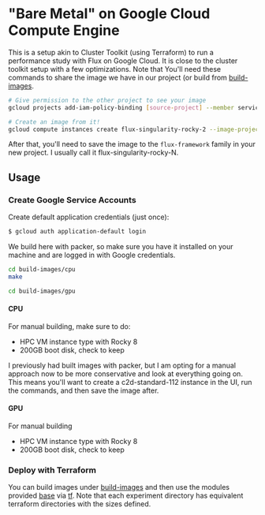 # "Bare Metal" on Google Cloud Compute Engine

This is a setup akin to Cluster Toolkit (using Terraform) to run a performance study with Flux on Google Cloud.
It is close to the cluster toolkit setup with a few optimizations. Note that You'll need these commands to share
the image we have in our project (or build from [build-images](build-images).

```bash
# Give permission to the other project to see your image
gcloud projects add-iam-policy-binding [source-project] --member serviceAccount:[target-project-id]-compute@developer.gserviceaccount.com --role roles/compute.imageUser

# Create an image from it!
gcloud compute instances create flux-singularity-rocky-2 --image-project [source-project] --image flux-singularity-rocky-8-2 --project converged-computing --machine-type c2d-standard-112 
```

After that, you'll need to save the image to the `flux-framework` family in your new project. I usually call it flux-singularity-rocky-N.

## Usage

### Create Google Service Accounts

Create default application credentials (just once):

```bash
$ gcloud auth application-default login
```

We build here with packer, so make sure you have it installed on your machine and are logged in with Google credentials.

```bash
cd build-images/cpu
make

cd build-images/gpu
```

#### CPU

For manual building, make sure to do:

- HPC VM instance type with Rocky 8
- 200GB boot disk, check to keep

I previously had built images with packer, but I am opting for a manual approach now to be more conservative and look at everything going on.
This means you'll want to create a c2d-standard-112 instance in the UI, run the commands, and then save the image after.

#### GPU

For manual building 

- HPC VM instance type with Rocky 8
- 200GB boot disk, check to keep

### Deploy with Terraform

You can build images under [build-images](build-images) and then use the modules
provided [base](base) via [tf](tf).  Note that each experiment directory has equivalent terraform
directories with the sizes defined.
